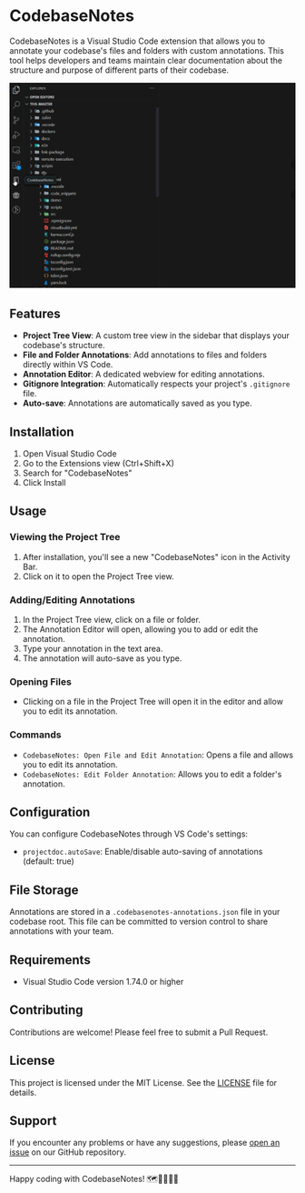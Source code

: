 # CodebaseNotes

CodebaseNotes is a Visual Studio Code extension that allows you to annotate your codebase's files and folders with custom annotations. This tool helps developers and teams maintain clear documentation about the structure and purpose of different parts of their codebase.

![CodebaseNotes Demo](https://raw.githubusercontent.com/Firebrand/codebasenotes/main/resources/demo.gif)

## Features

- **Project Tree View**: A custom tree view in the sidebar that displays your codebase's structure.
- **File and Folder Annotations**: Add annotations to files and folders directly within VS Code.
- **Annotation Editor**: A dedicated webview for editing annotations.
- **Gitignore Integration**: Automatically respects your project's `.gitignore` file.
- **Auto-save**: Annotations are automatically saved as you type.

## Installation

1. Open Visual Studio Code
2. Go to the Extensions view (Ctrl+Shift+X)
3. Search for "CodebaseNotes"
4. Click Install

## Usage

### Viewing the Project Tree

1. After installation, you'll see a new "CodebaseNotes" icon in the Activity Bar.
2. Click on it to open the Project Tree view.

### Adding/Editing Annotations

1. In the Project Tree view, click on a file or folder.
2. The Annotation Editor will open, allowing you to add or edit the annotation.
3. Type your annotation in the text area.
4. The annotation will auto-save as you type.

### Opening Files

- Clicking on a file in the Project Tree will open it in the editor and allow you to edit its annotation.

### Commands

- `CodebaseNotes: Open File and Edit Annotation`: Opens a file and allows you to edit its annotation.
- `CodebaseNotes: Edit Folder Annotation`: Allows you to edit a folder's annotation.

## Configuration

You can configure CodebaseNotes through VS Code's settings:

- `projectdoc.autoSave`: Enable/disable auto-saving of annotations (default: true)

## File Storage

Annotations are stored in a `.codebasenotes-annotations.json` file in your codebase root. This file can be committed to version control to share annotations with your team.

## Requirements

- Visual Studio Code version 1.74.0 or higher

## Contributing

Contributions are welcome! Please feel free to submit a Pull Request.

## License

This project is licensed under the MIT License. See the [LICENSE](LICENSE) file for details.

## Support

If you encounter any problems or have any suggestions, please [open an issue](https://github.com/Firebrand/codebasenotes/issues) on our GitHub repository.

---

Happy coding with CodebaseNotes! 🗺️👨‍💻👩‍💻